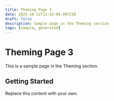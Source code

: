 ```yaml
---
title: Theming Page 3
date: 2025-10-12T13:43:04.997238
draft: false
description: Sample page in the Theming section
tags: [sample, generated]
---
```


# Theming Page 3

This is a sample page in the Theming section.

## Getting Started

Replace this content with your own.

<!-- TODO: Replace this sample content -->
